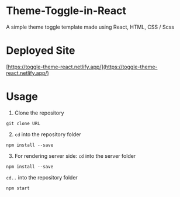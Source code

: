 # Theme-Toggle-in-React
A simple theme toggle template made using React, HTML, CSS / Scss

# Deployed Site
[https://toggle-theme-react.netlify.app/](https://toggle-theme-react.netlify.app/)


# Usage
1. Clone the repository
```shell
git clone URL
```
2. `cd` into the repository folder
```shell
npm install --save
```

3. For rendering server side: 
`cd` into the server folder
```shell
npm install --save
```
`cd..` into the repository folder
```shell
npm start
```
